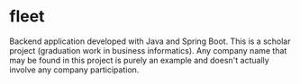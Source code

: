 # fleet
Backend application developed with Java and Spring Boot. This is a scholar project (graduation work in business informatics). Any company name that may be found in this project is purely an example and doesn't actually involve any company participation.

